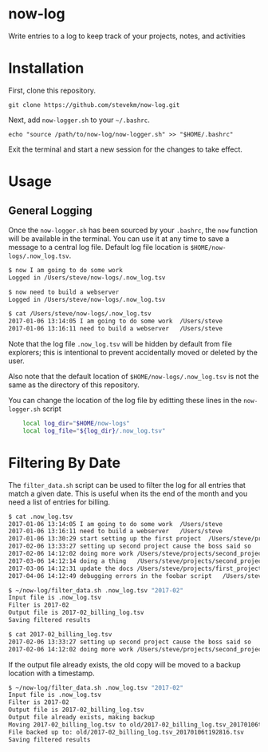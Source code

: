 # now-log
Write entries to a log to keep track of your projects, notes, and activities

# Installation
First, clone this repository.

```
git clone https://github.com/stevekm/now-log.git
```

Next, add `now-logger.sh` to your `~/.bashrc`.

```
echo "source /path/to/now-log/now-logger.sh" >> "$HOME/.bashrc"
```

Exit the terminal and start a new session for the changes to take effect.

# Usage
## General Logging
Once the `now-logger.sh` has been sourced by your `.bashrc`, the `now` function will be available in the terminal. You can use it at any time to save a message to a central log file. Default log file location is `$HOME/now-logs/.now_log.tsv`.

```bash
$ now I am going to do some work
Logged in /Users/steve/now-logs/.now_log.tsv

$ now need to build a webserver
Logged in /Users/steve/now-logs/.now_log.tsv

$ cat /Users/steve/now-logs/.now_log.tsv
2017-01-06 13:14:05	I am going to do some work	/Users/steve
2017-01-06 13:16:11	need to build a webserver	/Users/steve

```

Note that the log file `.now_log.tsv` will be hidden by default from file explorers; this is intentional to prevent accidentally moved or deleted by the user.

Also note that the default location of `$HOME/now-logs/.now_log.tsv` is not the same as the directory of this repository.

You can change the location of the log file by editting these lines in the `now-logger.sh` script

```bash
    local log_dir="$HOME/now-logs"
    local log_file="${log_dir}/.now_log.tsv"
```

# Filtering By Date
The `filter_data.sh` script can be used to filter the log for all entries that match a given date. This is useful when its the end of the month and you need a list of entries for billing.

```bash
$ cat .now_log.tsv
2017-01-06 13:14:05	I am going to do some work	/Users/steve
2017-01-06 13:16:11	need to build a webserver	/Users/steve
2017-01-06 13:30:29	start setting up the first project	/Users/steve/projects/first_project
2017-02-06 13:33:27	setting up second project cause the boss said so	/Users/steve/projects/second_project
2017-02-06 14:12:02	doing more work	/Users/steve/projects/second_project
2017-03-06 14:12:14	doing a thing	/Users/steve/projects/second_project
2017-03-06 14:12:31	update the docs	/Users/steve/projects/first_project
2017-04-06 14:12:49	debugging errors in the foobar script	/Users/steve/projects/first_project

$ ~/now-log/filter_data.sh .now_log.tsv "2017-02"
Input file is .now_log.tsv
Filter is 2017-02
Output file is 2017-02_billing_log.tsv
Saving filtered results

$ cat 2017-02_billing_log.tsv
2017-02-06 13:33:27	setting up second project cause the boss said so	/Users/steve/projects/second_project
2017-02-06 14:12:02	doing more work	/Users/steve/projects/second_project
```

If the output file already exists, the old copy will be moved to a backup location with a timestamp.

```bash
$ ~/now-log/filter_data.sh .now_log.tsv "2017-02"
Input file is .now_log.tsv
Filter is 2017-02
Output file is 2017-02_billing_log.tsv
Output file already exists, making backup
Moving 2017-02_billing_log.tsv to old/2017-02_billing_log.tsv_20170106t192816.tsv
File backed up to: old/2017-02_billing_log.tsv_20170106t192816.tsv
Saving filtered results
```
